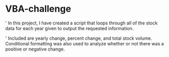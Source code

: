 # VBA-challenge

' In this project, I have created a script that loops through all of the stock data for each year given to output the requested information.

' Included are yearly change, percent change, and total stock volume. Conditional formatting was also used to analyze whether or not there was a positive or    negative change.
